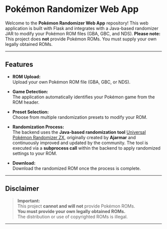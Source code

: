 # Pokémon Randomizer Web App

Welcome to the **Pokémon Randomizer Web App** repository! This web application is built with Flask and integrates with a Java-based randomizer JAR to modify your Pokémon ROM files (GBA, GBC, and NDS). **Please note:** This project does **not** provide Pokémon ROMs. You must supply your own legally obtained ROMs.

---

## Features

- **ROM Upload:**  
  Upload your own Pokémon ROM file (GBA, GBC, or NDS).

- **Game Detection:**  
  The application automatically identifies your Pokémon game from the ROM header.

- **Preset Selection:**  
  Choose from multiple randomization presets to modify your ROM.

- **Randomization Process:**  
  The backend uses the **Java-based randomization tool** [Universal Pokémon Randomizer ZX](https://github.com/Ajarmar/universal-pokemon-randomizer-zx), originally created by **Ajarmar** and continuously improved and updated by the community. The tool is executed via a **subprocess call** within the backend to apply randomized settings to your ROM.


- **Download:**  
  Download the randomized ROM once the process is complete.

---

## Disclaimer

> **Important:**  
> This project **cannot and will not** provide Pokémon ROMs.  
> **You must provide your own legally obtained ROMs.**  
> The distribution or use of copyrighted ROMs is illegal.

---
